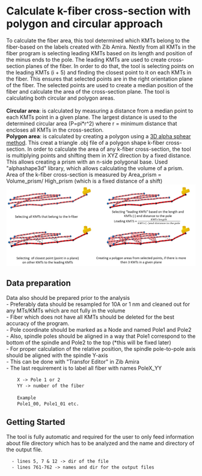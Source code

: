 # Calculate k-fiber cross-section with polygon and circular approach 
To calculate the fiber area, this tool determined which KMTs belong to the fiber-based on the labels created with Zib Amira. Nextly from all KMTs in the fiber program is selecting leading KMTs based on its length and position of the minus ends to the pole. The leading KMTs are used to create cross-section planes of the fiber. In order to do that, the tool is selecting points on the leading KMTs (i + 5) and finding the closest point to it on each KMTs in the fiber. This ensures that selected points are in the right orientation plane of the fiber.
The selected points are used to create a median position of the fiber and calculate the area of the cross-section plane.
The tool is calculating both circular and polygon areas.<br/><br/>
      **Circular area**: is calculated by measuring a distance from a median point to each KMTs point in a given plane. The largest distance is used to the determined circular area (P=pi*r^2) where r = minimum distance that encloses all KMTs in the cross-section.<br/>
      **Polygon area**: is calculated by creating a polygon using a [3D alpha sphear method](https://graphics.stanford.edu/courses/cs268-11-spring/handouts/AlphaShapes/as_fisher.pdf). This creat a triangle .obj file of a polygon shape k-fiber cross-section. In order to calculate the area of any k-fiber cross-section, the tool is multiplying points and shifting them in XYZ direction by a fixed distance. This allows creating a prism with an n-side polygonal base.
      Used "alphashape3d" library, which allows calculating the volume of a prism. 
      Area of the k-fiber cross-section is measured by Area_prism = Volume_prism/ High_prism (which is a fixed distance of a shift)
![cross-sections](/img/k_fiber_area/k-fiber_cross-section.jpg)
## Data preparation
Data also should be prepared prior to the analysis<br/>
      - Preferably data should be resampled for 10A or 1 nm and cleaned out for any MTs/KMTs which are not fully in the volume<br/>
      - Fiber which does not have all KMTs should be deleted for the best accuracy of the program.<br/>
      - Pole coordinate should be marked as a Node and named Pole1 and Pole2<br/>
      - Also, spindle poles should be aligned in a way that Pole1 correspond to the bottom of the spindle and Pole2 to the top (*this will be fixed later)<br/>
      - For proper calculation of the relative position, the spindle pole-to-pole axis should be aligned with the spindle Y-axis <br/>
        - This can be done with "Transfor Editor" in Zib Amira<br/>
      - The last requirement is to label all fiber with names PoleX_YY<br/>
      
        X -> Pole 1 or 2
        YY -> number of the fiber
        
        Example
        Pole1_00, Pole1_01 etc.
        
## Getting Started
The tool is fully automatic and required for the user to only feed information about file directory which has to be analyzed and the name and directory of the output file.

      - lines 5, 7 & 12 -> dir of the file
      - lines 761-762 -> names and dir for the output files
